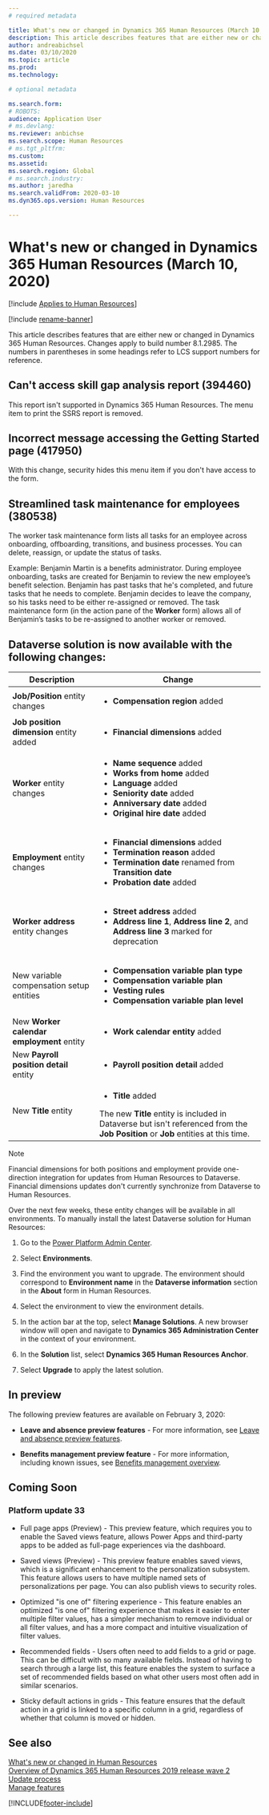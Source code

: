 ```yaml
---
# required metadata

title: What's new or changed in Dynamics 365 Human Resources (March 10, 2020)
description: This article describes features that are either new or changed in Microsoft Dynamics 365 Human Resources for March 10, 2020.
author: andreabichsel
ms.date: 03/10/2020
ms.topic: article
ms.prod: 
ms.technology: 

# optional metadata

ms.search.form: 
# ROBOTS: 
audience: Application User
# ms.devlang: 
ms.reviewer: anbichse
ms.search.scope: Human Resources
# ms.tgt_pltfrm: 
ms.custom: 
ms.assetid: 
ms.search.region: Global
# ms.search.industry: 
ms.author: jaredha
ms.search.validFrom: 2020-03-10
ms.dyn365.ops.version: Human Resources

---
```


# What's new or changed in Dynamics 365 Human Resources (March 10, 2020)

[!include [Applies to Human Resources](../includes/applies-to-hr.md)]

[!include [rename-banner](~/includes/cc-data-platform-banner.md)]

This article describes features that are either new or changed in Dynamics 365 Human Resources. Changes apply to build number 8.1.2985. The numbers in parentheses in some headings refer to LCS support numbers for reference.

## Can't access skill gap analysis report (394460)

This report isn't supported in Dynamics 365 Human Resources. The menu item to print the SSRS report is removed.

## Incorrect message accessing the Getting Started page (417950)

With this change, security hides this menu item if you don't have access to the form.

## Streamlined task maintenance for employees (380538)

The worker task maintenance form lists all tasks for an employee across onboarding, offboarding, transitions, and business processes. You can delete, reassign, or update the status of tasks.

Example: Benjamin Martin is a benefits administrator. During employee onboarding, tasks are created for Benjamin to review the new employee’s benefit selection. Benjamin has past tasks that he's completed, and future tasks that he needs to complete. Benjamin decides to leave the company, so his tasks need to be either re-assigned or removed. The task maintenance form (in the action pane of the **Worker** form) allows all of Benjamin’s tasks to be re-assigned to another worker or removed.  

## Dataverse solution is now available with the following changes:

| Description | Change |
| --- | --- |
| **Job/Position** entity changes | <ul><li>**Compensation region** added</li>|
| **Job position dimension** entity added | <ul><li>**Financial dimensions** added</li>
| **Worker** entity changes | <ul><li>**Name sequence** added</li><li>**Works from home** added</li><li>**Language** added</li><li>**Seniority date** added</li><li>**Anniversary date** added</li><li>**Original hire date** added</li></ul> |
| **Employment** entity changes | <ul><li>**Financial dimensions** added</li><li>**Termination reason** added</li><li>**Termination date** renamed from **Transition date**</li><li>**Probation date** added</li></ul> |
| **Worker address** entity changes | <ul><li>**Street address** added</li><li>**Address line 1**, **Address line 2**, and **Address line 3** marked for deprecation</li></ul> |
| New variable compensation setup entities | <ul><li>**Compensation variable plan type**</li><li>**Compensation variable plan**</li><li>**Vesting rules**</li><li>**Compensation variable plan level**</li></ul> |
| New **Worker calendar employment** entity | <ul><li>**Work calendar entity** added</li></ul> |
| New **Payroll position detail** entity | <ul><li>**Payroll position detail** added</li></ul> |
| New **Title** entity | <ul><li>**Title** added</li></ul> The new **Title** entity is included in Dataverse but isn't referenced from the **Job Position** or **Job** entities at this time. |

> [!NOTE]
> Financial dimensions for both positions and employment provide one-direction integration for updates from Human Resources to Dataverse. Financial dimensions updates don't currently synchronize from Dataverse to Human Resources.

Over the next few weeks, these entity changes will be available in all environments. To manually install the latest Dataverse solution for Human Resources:

1.	Go to the [Power Platform Admin Center](https://admin.powerplatform.microsoft.com).

2.	Select **Environments**.

3.	Find the environment you want to upgrade. The environment should correspond to **Environment name** in the **Dataverse information** section in the **About** form in Human Resources.

4.	Select the environment to view the environment details.

5.	In the action bar at the top, select **Manage Solutions**. A new browser window will open and navigate to **Dynamics 365 Administration Center** in the context of your environment.

6.	In the **Solution** list, select **Dynamics 365 Human Resources Anchor**.

7.	Select **Upgrade** to apply the latest solution.

## In preview

The following preview features are available on February 3, 2020:

- **Leave and absence preview features** - For more information, see [Leave and absence preview features](hr-leave-and-absence-overview.md?leave-and-absence-preview-features).

- **Benefits management preview feature** - For more information, including known issues, see [Benefits management overview](hr-benefits-management-overview.md).

## Coming Soon

### Platform update 33

- Full page apps (Preview) - This preview feature, which requires you to enable the Saved views feature, allows Power Apps and third-party apps to be added as full-page experiences via the dashboard.

- Saved views (Preview) - This preview feature enables saved views, which is a significant enhancement to the personalization subsystem. This feature allows users to have multiple named sets of personalizations per page. You can also publish views to security roles.

- Optimized "is one of" filtering experience - This feature enables an optimized "is one of" filtering experience that makes it easier to enter multiple filter values, has a simpler mechanism to remove individual or all filter values, and has a more compact and intuitive visualization of filter values.

- Recommended fields - Users often need to add fields to a grid or page. This can be difficult with so many available fields. Instead of having to search through a large list, this feature enables the system to surface a set of recommended fields based on what other users most often add in similar scenarios.

- Sticky default actions in grids - This feature ensures that the default action in a grid is linked to a specific column in a grid, regardless of whether that column is moved or hidden.

## See also

[What's new or changed in Human Resources](hr-admin-whats-new.md)</br>
[Overview of Dynamics 365 Human Resources 2019 release wave 2](https://docs.microsoft.com/dynamics365-release-plan/2019wave2/dynamics365-human-resources/)</br>
[Update process](hr-admin-setup-update-process.md)</br>
[Manage features](hr-admin-manage-features.md)

[!INCLUDE[footer-include](../includes/footer-banner.md)]